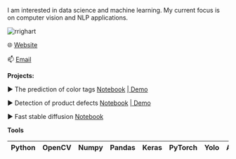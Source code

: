 I am interested in data science and machine learning.
My current focus is on computer vision and NLP applications.

<p align="left"> <img src="https://komarev.com/ghpvc/?username=rrighart&label=Profile%20views&color=0e75b6&style=flat" alt="rrighart" /> </p>

🌐 [Website](https://fr.linkedin.com/in/ruthger-righart)

📫 [Email](rrighart@googlemail.com)

**Projects:**

▶️ The prediction of color tags [Notebook](https://www.kaggle.com/code/rrighart/the-prediction-of-color-tags)
 [ | Demo](https://huggingface.co/spaces/rrighart/color-tags)

▶️ Detection of product defects [Notebook](https://www.kaggle.com/code/rrighart/detection-of-product-defects-using-yolov7)
 [ | Demo](https://huggingface.co/spaces/rrighart/product-defects)

▶️ Fast stable diffusion [Notebook](https://www.kaggle.com/code/rrighart/fast-stable-diffusion)

**Tools**

| Python | OpenCV | Numpy | Pandas | Keras | PyTorch | Yolo | AWS |
| :---: | :---: | :---: | :---: | :---: | :---: | :---: | :---: |

<!---
RRighart/RRighart is a ✨ special ✨ repository because its `README.md` (this file) appears on your GitHub profile.
You can click the Preview link to take a look at your changes.
--->
